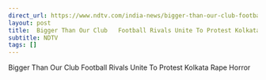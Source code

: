 ```yaml
---
direct_url: https://www.ndtv.com/india-news/bigger-than-our-club-football-rivals-unit-to-protest-kolkata-rape-horror-6369747
layout: post
title:  Bigger Than Our Club   Football Rivals Unite To Protest Kolkata Rape Horror
subtitle: NDTV
tags: []
---
```


 Bigger Than Our Club   Football Rivals Unite To Protest Kolkata Rape Horror
